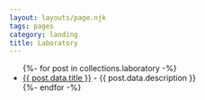 ```yaml
---
layout: layouts/page.njk
tags: pages
category: landing
title: Laboratory
---
```


<ul>
{%- for post in collections.laboratory -%}
<li><a href='{{ post.url }}'>{{ post.data.title }}</a>  - {{ post.data.description }}</li>
 {%- endfor -%}
  
</ul>
